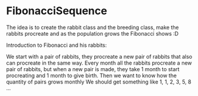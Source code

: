 # FibonacciSequence
The idea is to create the rabbit class and the breeding class,
make the rabbits procreate and as the population grows the Fibonacci shows :D

Introduction to Fibonacci and his rabbits:

We start with a pair of rabbits,
they procreate a new pair of rabbits that also can procreate in the same way.
Every month all the rabbits procreate a new pair of rabbits,
but when a new pair is made, they take 1 month to start procreating and 1 month to give birth.
Then we want to know how the quantity of pairs grows monthly
We should get something like 1, 1, 2, 3, 5, 8 ...
